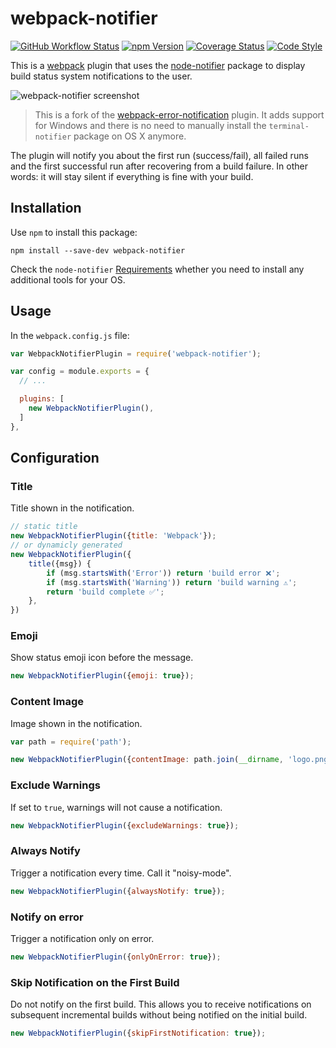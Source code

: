 # webpack-notifier

[![GitHub Workflow Status](https://img.shields.io/github/workflow/status/Turbo87/webpack-notifier/CI)](https://github.com/Turbo87/webpack-notifier/actions?query=workflow:CI)
[![npm Version](https://img.shields.io/npm/v/webpack-notifier.svg)](https://www.npmjs.com/package/webpack-notifier)
[![Coverage Status](https://coveralls.io/repos/github/Turbo87/webpack-notifier/badge.svg?branch=master)](https://coveralls.io/github/Turbo87/webpack-notifier?branch=master)
[![Code Style](https://badgen.net/badge/code%20style/Airbnb/007ec6?icon=airbnb)](https://github.com/airbnb/javascript)

This is a [webpack](http://webpack.github.io/) plugin that uses the
[node-notifier](https://github.com/mikaelbr/node-notifier) package to
display build status system notifications to the user.

![webpack-notifier screenshot](screenshot.png)

> This is a fork of the
[webpack-error-notification](https://github.com/vsolovyov/webpack-error-notification)
plugin. It adds support for Windows and there is no need to manually install
the `terminal-notifier` package on OS X anymore.

The plugin will notify you about the first run (success/fail),
all failed runs and the first successful run after recovering from
a build failure. In other words: it will stay silent if everything
is fine with your build.


## Installation

Use `npm` to install this package:

    npm install --save-dev webpack-notifier

Check the `node-notifier`
[Requirements](https://github.com/mikaelbr/node-notifier#requirements)
whether you need to install any additional tools for your OS.


## Usage

In the `webpack.config.js` file:

```js
var WebpackNotifierPlugin = require('webpack-notifier');

var config = module.exports = {
  // ...

  plugins: [
    new WebpackNotifierPlugin(),
  ]
},
```


## Configuration

### Title

Title shown in the notification.

```js
// static title
new WebpackNotifierPlugin({title: 'Webpack'});
// or dynamicly generated
new WebpackNotifierPlugin({
    title({msg}) {
        if (msg.startsWith('Error')) return 'build error ❌';
        if (msg.startsWith('Warning')) return 'build warning ⚠️';
        return 'build complete ✅';
    },
})
```

### Emoji

Show status emoji icon before the message.

```js
new WebpackNotifierPlugin({emoji: true});
```

### Content Image

Image shown in the notification.

```js
var path = require('path');

new WebpackNotifierPlugin({contentImage: path.join(__dirname, 'logo.png')});
```

### Exclude Warnings

If set to `true`, warnings will not cause a notification.

```js
new WebpackNotifierPlugin({excludeWarnings: true});
```

### Always Notify

Trigger a notification every time. Call it "noisy-mode".

```js
new WebpackNotifierPlugin({alwaysNotify: true});
```

### Notify on error

Trigger a notification only on error.

```js
new WebpackNotifierPlugin({onlyOnError: true});
```

### Skip Notification on the First Build

Do not notify on the first build.  This allows you to receive notifications on subsequent incremental builds without being notified on the initial build.

```js
new WebpackNotifierPlugin({skipFirstNotification: true});
```

